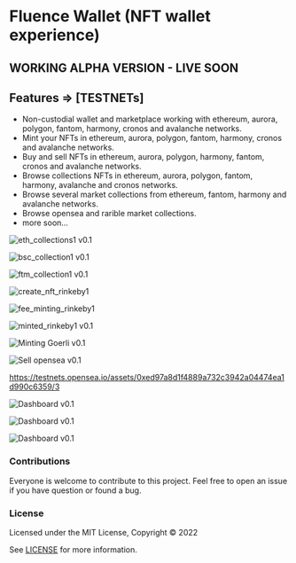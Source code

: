 # Fluence Wallet (NFT wallet experience)

## WORKING ALPHA VERSION - LIVE SOON
## Features => [TESTNETs]

- Non-custodial wallet and marketplace working with ethereum, aurora, polygon, fantom, harmony, cronos and avalanche networks.
- Mint your NFTs in ethereum, aurora, polygon, fantom, harmony, cronos and avalanche networks.
- Buy and sell NFTs in ethereum, aurora, polygon, harmony, fantom, cronos and avalanche networks.
- Browse collections NFTs in ethereum, aurora, polygon, fantom, harmony, avalanche and cronos networks.
- Browse several market collections from ethereum, fantom, harmony and avalanche networks.
- Browse opensea and rarible market collections.
- more soon...

![eth_collections1 v0.1](/docs/eth_collections1.jpg "eth_collections1")

![bsc_collection1 v0.1](/docs/bsc_collection1.jpg "bsc_collection1")

![ftm_collection1 v0.1](/docs/ftm_collection1.jpg "ftm_collection1")

![create_nft_rinkeby1](/docs/create_nft_rinkeby1.jpg "create_nft_rinkeby1")

![fee_minting_rinkeby1](/docs/fee_minting_rinkeby1.jpg "fee_minting_rinkeby1")

![minted_rinkeby1 v0.1](/docs/minted_rinkeby1.jpg "minted_rinkeby1")

![Minting Goerli v0.1](/docs/mint_ethereum.jpg "Minting Goerli")

![Sell opensea v0.1](/docs/opensea_selling.jpg "Selling Opensea")

https://testnets.opensea.io/assets/0xed97a8d1f4889a732c3942a04474ea1d990c6359/3

![Dashboard v0.1](/docs/Screenshot1.jpg "Dashboard")

![Dashboard v0.1](/docs/Screenshot2.jpg "Dashboard")

![Dashboard v0.1](/docs/Screenshot6.jpg "Dashboard")

### Contributions

Everyone is welcome to contribute to this project. Feel free to open an issue if you have question or found a bug.

### License

Licensed under the MIT License, Copyright © 2022

See [LICENSE](LICENSE) for more information.

